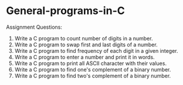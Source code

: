 # General-programs-in-C
Assignment Questions:
1. Write a C program to count number of digits in a number.
2. Write a C program to swap first and last digits of a number.
3. Write a C program to find frequency of each digit in a given integer.
4. Write a C program to enter a number and print it in words.
5. Write a C program to print all ASCII character with their values.
6. Write a C program to find one's complement of a binary number.
7. Write a C program to find two's complement of a binary number.
